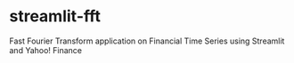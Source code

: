 # streamlit-fft

Fast Fourier Transform application on Financial Time Series using Streamlit and Yahoo! Finance